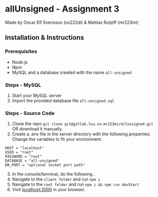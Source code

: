 # allUnsigned - Assignment 3
Made by Oscar Elf Svensson (os222di) & Mattias Ruljeff (mr223mi)

## Installation & Instructions
### Prerequisites
- Node.js
- Npm
- MySQL and a database created with the name `all-unsigned`

### Steps - MySQL
1. Start your MySQL server
2. Import the provided database file `all-unsigned.sql`

### Steps - Source Code
1. Clone the repo `git clone git@gitlab.lnu.se:mr223mi/allunsigned.git` OR download it manually. 
2. Create a .env file in the server directory with the following properties:  
   Change the variables to fit your environment.
```
HOST = "localhost"
USER = "root"
PASSWORD = "root"
DATABASE = "all-unsigned"
DB_PORT = "optional socket port path"
```
3. In the console/terminal, do the following..
4. Navigate to the `client folder` and run `npm i`
5. Navigate to the `root folder` and run `npm i && npm run devStart`
6. Visit [localhost:3000](http://localhost:3000) in your browser.
